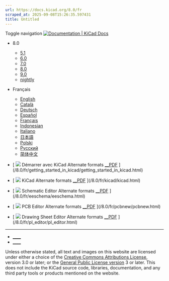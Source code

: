 ```yaml
---
url: https://docs.kicad.org/8.0/fr
scraped_at: 2025-09-08T15:26:35.597431
title: Untitled
---
```


Toggle navigation [ ![Documentation | KiCad](/img/kicad_logo_small.png) Docs ](/)

  * 8.0 
    * [ 5.1 ](/5.1)
    * [ 6.0 ](/6.0)
    * [ 7.0 ](/7.0)
    * [ 8.0 ](/8.0)
    * [ 9.0 ](/9.0)
    * [ nightly ](/master)
  * Français 
    * [ English ](/8.0/en)
    * [ Català ](/8.0/ca)
    * [ Deutsch ](/8.0/de)
    * [ Español ](/8.0/es)
    * [ Français ](/8.0/fr)
    * [ Indonesian ](/8.0/id)
    * [ Italiano ](/8.0/it)
    * [ 日本語 ](/8.0/ja)
    * [ Polski ](/8.0/pl)
    * [ Русский ](/8.0/ru)
    * [ 简体中文 ](/8.0/zh)

  * [ ![](/img/guide-icons/placeholder.png) Démarrer avec KiCad Alternate formats [__PDF](/8.0/fr/getting_started_in_kicad/getting_started_in_kicad.pdf) ](/8.0/fr/getting_started_in_kicad/getting_started_in_kicad.html)
  * [ ![](/img/guide-icons/kicad.png) KiCad Alternate formats [__PDF](/8.0/fr/kicad/kicad.pdf) ](/8.0/fr/kicad/kicad.html)
  * [ ![](/img/guide-icons/eeschema.png) Schematic Editor Alternate formats [__PDF](/8.0/fr/eeschema/eeschema.pdf) ](/8.0/fr/eeschema/eeschema.html)
  * [ ![](/img/guide-icons/pcbnew.png) PCB Editor Alternate formats [__PDF](/8.0/fr/pcbnew/pcbnew.pdf) ](/8.0/fr/pcbnew/pcbnew.html)
  * [ ![](/img/guide-icons/pl_editor.png) Drawing Sheet Editor Alternate formats [__PDF](/8.0/fr/pl_editor/pl_editor.pdf) ](/8.0/fr/pl_editor/pl_editor.html)

* * *

  * [ ____ ](https://forum.kicad.info/)
  * [ ____ ](https://gitlab.com/kicad)

Unless otherwise stated, all text and images on this website are licensed
under either a choice of the [Creative Commons Attributions
License](/about/licenses/#_creative_commons_attribution_3_0_unported), version
3.0 or later; or the [General Public License
version](/about/licenses/#_gnu_general_public_license_v3) 3 or later. This
does not include the KiCad source code, libraries, documentation, and any
third party tools or products mentioned on the website.

